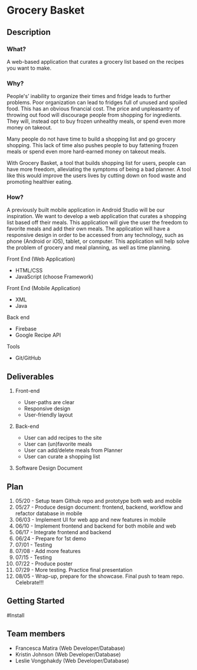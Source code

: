# Grocery Basket
## Description
### What?

A web-based application that curates a grocery list based on the recipes you want to make.

### Why?

People's’ inability to organize their times and fridge leads to further problems. Poor organization can lead to fridges full of unused and spoiled food. This has an obvious financial cost. The price and unpleasantry of throwing out food will discourage people from shopping for ingredients. They will, instead opt to buy frozen unhealthy meals, or spend even more money on takeout.  

Many people do not have time to build a shopping list and go grocery shopping. This lack of time also pushes people to buy fattening frozen meals or spend even more hard-earned money on takeout meals. 

With Grocery Basket, a tool that builds shopping list for users, people can have more freedom, alleviating the symptoms of being a bad planner. A tool like this would improve the users lives by cutting down on food waste and promoting healthier eating. 

### How?

A previously built mobile application in Android Studio will be our inspiration.  We want to develop a web application that curates a shopping list based off their meals. This application will give the user the freedom to favorite meals and add their own meals.  The application will have a responsive design in order to be accessed from any technology, such as phone (Android or iOS), tablet, or computer. This application will help solve the problem of grocery and meal planning, as well as time planning. 

Front End (Web Application)
* HTML/CSS
* JavaScript (choose Framework)

Front End (Mobile Application)
* XML
* Java

Back end
* Firebase
* Google Recipe API

Tools
* Git/GitHub

## Deliverables

1. Front-end
   - User-paths are clear
   - Responsive design
   - User-friendly layout
   
2. Back-end
   - User can add recipes to the site
   - User can (un)favorite meals 
   - User can add/delete meals from Planner
   - User can curate a shopping list
   
3. Software Design Document


## Plan

1.	05/20 - Setup team Github repo and prototype both web and mobile 
2.	05/27 - Produce design document: frontend, backend, workflow and refactor database in mobile 
3.	06/03 - Implement UI for web app and new features in mobile 
4.	06/10 - Implement frontend and backend for both mobile and web 
5.	06/17 - Integrate frontend and backend
6.	06/24 - Prepare for 1st demo 
7.	07/01 - Testing 
8.	07/08 - Add more features 
9.	07/15 - Testing
10.	07/22 - Produce poster 
11.	07/29 - More testing. Practice final presentation 
12.	08/05 - Wrap-up, prepare for the showcase. Final push to team repo. Celebrate!!!

## Getting Started

#Install

## Team members

* Francesca Matira (Web Developer/Database)
* Kristin Johnson (Web Developer/Database)
* Leslie Vongphakdy (Web Developer/Database)

